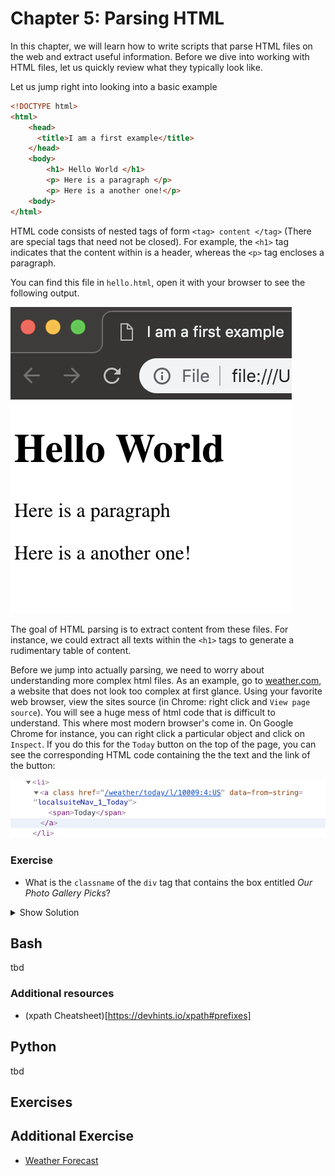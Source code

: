 # Chapter 5: Parsing HTML

In this chapter, we will learn how to write scripts that parse HTML files on the web and extract useful information. Before we dive into working with HTML files, let us quickly review what they typically look like.

Let us jump right into looking into a basic example
```html
<!DOCTYPE html>  
<html>  
    <head>
      <title>I am a first example</title>
    </head>
    <body>
        <h1> Hello World </h1>
        <p> Here is a paragraph </p>
        <p> Here is a another one!</p>
    <body>
</html>
```

HTML code consists of nested tags of form `<tag> content </tag>` (There are special tags that need not be closed). For example, the `<h1>` tag indicates that the content within is a header, whereas the `<p>` tag encloses a paragraph.

You can find this file in `hello.html`, open it with your browser to see the following output.

![hello.html](hello_screen.png)

The goal of HTML parsing is to extract content from these files. For instance, we could extract all texts within the `<h1>` tags to generate a rudimentary table of content.

Before we jump into actually parsing, we need to worry about understanding more complex html files. As an example, go to [weather.com](https://weather.com/), a website that does not look too complex at first glance.
Using your favorite web browser, view the sites source (in Chrome: right click and `View page source`).
You will see a huge mess of html code that is difficult to understand.
This where most modern browser's come in. On Google Chrome for instance, you can right click a particular object and click on `Inspect`.
If you do this for the `Today` button on the top of the page, you can see the corresponding HTML code containing the the text and the link of the button:

![Today](inspect.png)


### Exercise
- What is the `classname` of the `div` tag that contains the box entitled *Our Photo Gallery Picks*?

<details><summary>Show Solution</summary>
<p>
cm-small-content wx-media-group
</p>
</details>


## Bash
tbd

### Additional resources
- (xpath Cheatsheet)[https://devhints.io/xpath#prefixes]
## Python

tbd

## Exercises

## Additional Exercise
- [Weather Forecast](https://github.com/InsightDataScience/Parsing-Workshop/tree/master/exercises/weather_forecast)
